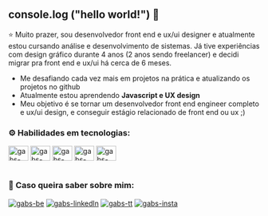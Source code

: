 ## console.log ("hello world!") 👋


⭐ Muito prazer, sou desenvolvedor front end e ux/ui designer e atualmente estou cursando análise e desenvolvimento de sistemas. 
Já tive experiências com design gráfico durante 4 anos (2 anos sendo freelancer) e decidi migrar pra front end e ux/ui há cerca de 6 meses.

- Me desafiando cada vez mais em projetos na prática e atualizando os projetos no github
- Atualmente estou aprendendo <strong>Javascript e UX design</strong>
- Meu objetivo é se tornar um desenvolvedor front end engineer completo e ux/ui design, e conseguir estágio relacionado de front end ou ux ;) 

<h3>⚙️ Habilidades em tecnologias:</h1>

<div>
<img align="center" alt="gabs-figma" height="30" width="40" src="https://cdn.jsdelivr.net/gh/devicons/devicon/icons/figma/figma-original.svg" />
<img align="center" alt="gabs-ps" height="30" width="40" src="https://cdn.jsdelivr.net/gh/devicons/devicon/icons/photoshop/photoshop-plain.svg" />
<img align="center" alt="gabs-html5" height="30" width="40" src="https://cdn.jsdelivr.net/gh/devicons/devicon/icons/html5/html5-original.svg" />
<img align="center" alt="gabs-css3" height="30" width="40" src="https://cdn.jsdelivr.net/gh/devicons/devicon/icons/css3/css3-original.svg" />
<img align="center" alt="gabs-css3" height="30" width="40" src="https://cdn.jsdelivr.net/gh/devicons/devicon/icons/javascript/javascript-original.svg" />
          
</div>
 
#       


<h3>🚀 Caso queira saber sobre mim:</h3>

<div>

[<img align="center" alt="gabs-be" src="https://img.shields.io/badge/Behance-0054F7?style=for-the-badge&logo=behance&logoColor=white" />](https://www.behance.net/waks_)
[<img align="center" alt="gabs-linkedln" src="https://img.shields.io/badge/LinkedIn-0077B5?style=for-the-badge&logo=linkedin&logoColor=white" />](https://www.linkedin.com/in/gabriel-vilarino-aa529b248/)
[<img align="center" alt="gabs-tt" src="https://img.shields.io/badge/Twitter-1DA1F2?style=for-the-badge&logo=twitter&logoColor=white" />](https://twitter.com/waks02)
[<img align="center" alt="gabs-insta" src="https://img.shields.io/badge/Instagram-E4405F?style=for-the-badge&logo=instagram&logoColor=white" />](https://www.instagram.com/gabswyl/)
</div>





